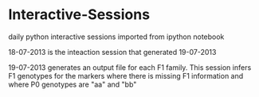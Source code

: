 Interactive-Sessions
====================

daily python interactive sessions imported from ipython notebook

18-07-2013 is the inteaction session that generated 19-07-2013

19-07-2013 generates an output file for each F1 family. This session infers F1 genotypes for the markers
where there is missing F1 information and where P0 genotypes are "aa" and "bb"

